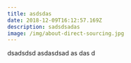 ```yaml
---
title: asdsdas
date: 2018-12-09T16:12:57.169Z
description: sadsdsadas
image: /img/about-direct-sourcing.jpg
---
```

dsadsdsd asdasdsad as das d
